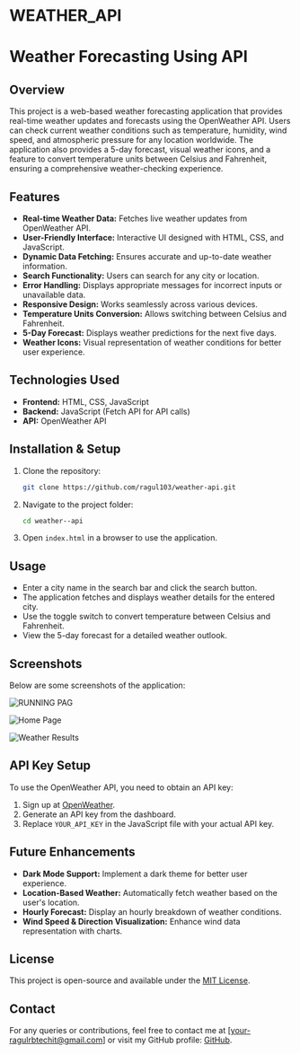# WEATHER_API
# Weather Forecasting Using API

## Overview
This project is a web-based weather forecasting application that provides real-time weather updates and forecasts using the OpenWeather API. Users can check current weather conditions such as temperature, humidity, wind speed, and atmospheric pressure for any location worldwide. The application also provides a 5-day forecast, visual weather icons, and a feature to convert temperature units between Celsius and Fahrenheit, ensuring a comprehensive weather-checking experience.

## Features
- **Real-time Weather Data:** Fetches live weather updates from OpenWeather API.
- **User-Friendly Interface:** Interactive UI designed with HTML, CSS, and JavaScript.
- **Dynamic Data Fetching:** Ensures accurate and up-to-date weather information.
- **Search Functionality:** Users can search for any city or location.
- **Error Handling:** Displays appropriate messages for incorrect inputs or unavailable data.
- **Responsive Design:** Works seamlessly across various devices.
- **Temperature Units Conversion:** Allows switching between Celsius and Fahrenheit.
- **5-Day Forecast:** Displays weather predictions for the next five days.
- **Weather Icons:** Visual representation of weather conditions for better user experience.

## Technologies Used
- **Frontend:** HTML, CSS, JavaScript
- **Backend:** JavaScript (Fetch API for API calls)
- **API:** OpenWeather API

## Installation & Setup
1. Clone the repository:
   ```bash
   git clone https://github.com/ragul103/weather-api.git
   ```
2. Navigate to the project folder:
   ```bash
   cd weather--api
   ```
3. Open `index.html` in a browser to use the application.

## Usage
- Enter a city name in the search bar and click the search button.
- The application fetches and displays weather details for the entered city.
- Use the toggle switch to convert temperature between Celsius and Fahrenheit.
- View the 5-day forecast for a detailed weather outlook.

## Screenshots
Below are some screenshots of the application:


![RUNNING PAG]("C://Users//rglra//Desktop//Pictures//Screenshots//runningpage.png")

![Home Page]("C:/Users/rglra/Desktop/Pictures/Screenshots/homepage.png")

![Weather Results]("C:/Users/rglra/Desktop/Pictures/Screenshots/resultpage.png")

## API Key Setup
To use the OpenWeather API, you need to obtain an API key:
1. Sign up at [OpenWeather](https://openweathermap.org/).
2. Generate an API key from the dashboard.
3. Replace `YOUR_API_KEY` in the JavaScript file with your actual API key.

## Future Enhancements
- **Dark Mode Support:** Implement a dark theme for better user experience.
- **Location-Based Weather:** Automatically fetch weather based on the user's location.
- **Hourly Forecast:** Display an hourly breakdown of weather conditions.
- **Wind Speed & Direction Visualization:** Enhance wind data representation with charts.

## License
This project is open-source and available under the [MIT License](LICENSE).

## Contact
For any queries or contributions, feel free to contact me at [your-ragulrbtechit@gmail.com] or visit my GitHub profile: [GitHub](https://github.com/ragul103).

